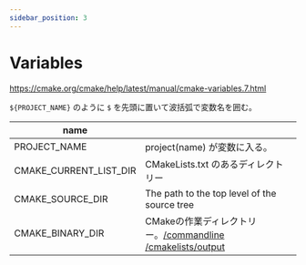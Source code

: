 ```yaml
---
sidebar_position: 3
---
```


# Variables

https://cmake.org/cmake/help/latest/manual/cmake-variables.7.html

`${PROJECT_NAME}` のように `$` を先頭に置いて波括弧で変数名を囲む。

| name                   |                                                                          |
|------------------------|--------------------------------------------------------------------------|
| PROJECT_NAME           | project(name) が変数に入る。                                             |
| CMAKE_CURRENT_LIST_DIR | CMakeLists.txt のあるディレクトリー                                      |
| CMAKE_SOURCE_DIR       | The path to the top level of the source tree                             |
| CMAKE_BINARY_DIR       | CMakeの作業ディレクトリー。[/commandline](/commandline) [/cmakelists/output](/cmakelists/output) |
